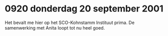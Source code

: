 # 0920 donderdag 20 september 2001
Het bevalt me hier op het SCO-Kohnstamm Instituut prima. De samenwerking met Anita loopt tot nu heel goed. 